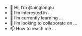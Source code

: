 - 👋 Hi, I’m @ninglonglu
- 👀 I’m interested in ...
- 🌱 I’m currently learning ...
- 💞️ I’m looking to collaborate on ...
- 📫 How to reach me ...

<!---
ninglonglu/ninglonglu is a ✨ special ✨ repository because its `README.md` (this file) appears on your GitHub profile.
You can click the Preview link to take a look at your changes.
--->
